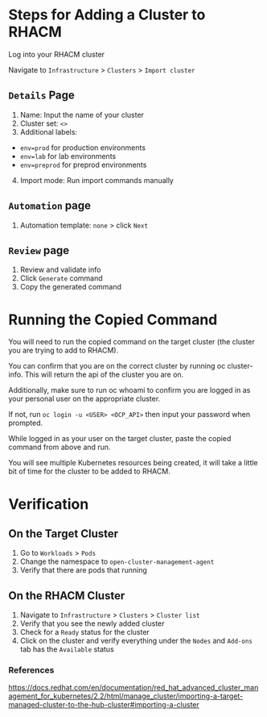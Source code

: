 # Steps for Adding a Cluster to RHACM

Log into your RHACM cluster

Navigate to `Infrastructure` > `Clusters` > `Import cluster`

## `Details` Page

1. Name: Input the name of your cluster
2. Cluster set: `<>`
3. Additional labels: 
  - `env=prod` for production environments
  - `env=lab` for lab environments
  - `env=preprod` for preprod environments
4. Import mode: Run import commands manually

## `Automation` page
1. Automation template: `none` > click `Next`

## `Review` page
1. Review and validate info
2. Click `Generate` command
3. Copy the generated command

# Running the Copied Command

You will need to run the copied command on the target cluster (the cluster you are trying to add to RHACM).

You can confirm that you are on the correct cluster by running oc cluster-info. This will return the api of the cluster you are on.

Additionally, make sure to run oc whoami to confirm you are logged in as your personal user on the appropriate cluster. 

If not, run `oc login -u <USER> <OCP_API>` then input your password when prompted.

While logged in as your user on the target cluster, paste the copied command from above and run.

You will see multiple Kubernetes resources being created, it will take a little bit of time for the cluster to be added to RHACM.

# Verification

## On the Target Cluster
1. Go to `Workloads` > `Pods`
2. Change the namespace to `open-cluster-management-agent`
3. Verify that there are pods that running

## On the RHACM Cluster
1. Navigate to `Infrastructure` > `Clusters` > `Cluster list`
2. Verify that you see the newly added cluster
3. Check for a `Ready` status for the cluster
4. Click on the cluster and verify everything under the `Nodes` and `Add-ons` tab has the `Available` status

### References
https://docs.redhat.com/en/documentation/red_hat_advanced_cluster_management_for_kubernetes/2.2/html/manage_cluster/importing-a-target-managed-cluster-to-the-hub-cluster#importing-a-cluster
